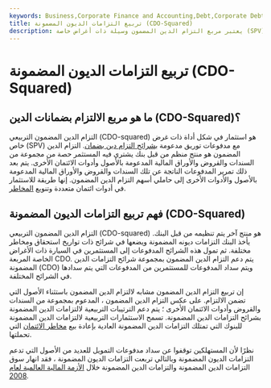 ```yaml
---
keywords: Business,Corporate Finance and Accounting,Debt,Corporate Debt
title: تربيع التزامات الديون المضمونة (CDO-Squared)
description: يعتبر مربع التزام الدين المضمون وسيلة ذات أغراض خاصة (SPV) مع مدفوعات التوريق المدعومة بشرائح التزامات الدين المضمونة.
---
```


# تربيع التزامات الديون المضمونة (CDO-Squared)
## ما هو مربع الالتزام بضمانات الدين (CDO-Squared)؟

التزام الدين المضمون التربيعي (CDO-squared) هو استثمار في شكل أداة ذات غرض خاص (SPV) مع مدفوعات توريق مدعومة [بشرائح التزام دين بضمان](/tranches). التزام الدين المضمون هو منتج منظم من قبل بنك يشتري فيه المستثمر حصة من مجموعة من السندات والقروض والأوراق المالية المدعومة بالأصول وأدوات الائتمان الأخرى. يتم بعد ذلك تمرير المدفوعات الناتجة عن تلك السندات والقروض والأوراق المالية المدعومة بالأصول والأدوات الأخرى إلى حاملي أسهم التزام الدين المضمون. إنها طريقة للاستثمار في أدوات ائتمان متعددة وتنويع [المخاطر](/risk).

## فهم تربيع التزامات الديون المضمونة (CDO-Squared)

التزام الدين المضمون التربيعي (CDO-squared) هو منتج آخر يتم تنظيمه من قبل البنك. يأخذ البنك التزامات ديونه المضمونة ويضعها في شرائح ذات تواريخ استحقاق ومخاطر مختلفة. ثم تمول هذه الشرائح المدفوعات إلى المستثمرين في السيارة ذات الأغراض الخاصة المربعة CDO. يتم دعم التزام الدين المضمون بمجموعة شرائح التزامات الدين المضمونة (CDO) ويتم سداد المدفوعات للمستثمرين من المدفوعات التي يتم سدادها في الشرائح المختلفة.

إن تربيع التزام الدين المضمون مشابه لالتزام الدين المضمون باستثناء الأصول التي تضمن الالتزام. على عكس التزام الدين المضمون ، المدعوم بمجموعة من السندات والقروض وأدوات الائتمان الأخرى ؛ يتم دعم الترتيبات التربيعية لالتزامات الدين المضمونة بشرائح التزامات الدين المضمونة. تسمح الاستثمارات التربيعية لالتزامات الدين المضمونة للبنوك التي تمتلك التزامات الدين المضمونة العادية بإعادة بيع [مخاطر الائتمان](/creditrisk) التي تحملتها.

نظرًا لأن المستهلكين توقفوا عن سداد مدفوعات التمويل للعديد من الأصول التي تدعم التزامات الديون المضمونة وبالتالي تربعت التزامات الديون المضمونة ، فقد انهار سوق التزامات الدين المضمونة والتزامات الدين المضمونة خلال [الأزمة المالية العالمية لعام 2008](/financial-crisis).

